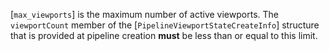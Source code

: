 [`max_viewports`] is the maximum number of
active viewports.
The `viewportCount` member of the
[`PipelineViewportStateCreateInfo`] structure that is provided at
pipeline creation  **must**  be less than or equal to this limit.